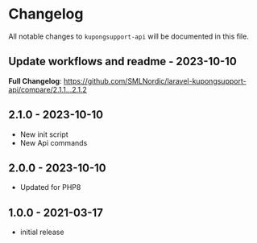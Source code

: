 # Changelog

All notable changes to `kupongsupport-api` will be documented in this file.

## Update workflows and readme - 2023-10-10

**Full Changelog**: https://github.com/SMLNordic/laravel-kupongsupport-api/compare/2.1.1...2.1.2

## 2.1.0 - 2023-10-10

- New init script
- New Api commands

## 2.0.0 - 2023-10-10

- Updated for PHP8

## 1.0.0 - 2021-03-17

- initial release
